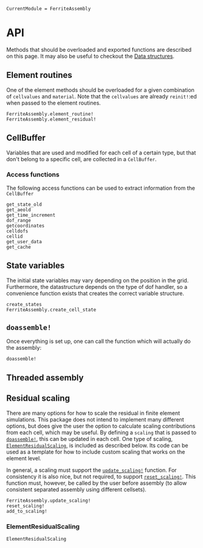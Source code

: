 ```@meta
CurrentModule = FerriteAssembly
```

# API
Methods that should be overloaded and exported functions are described on this page.
It may also be useful to checkout the [Data structures](@ref).

## Element routines
One of the element methods should be overloaded for a given combination of `cellvalues`
and `material`. 
Note that the `cellvalues` are already `reinit!`:ed when passed to the element routines. 
```@docs
FerriteAssembly.element_routine!
FerriteAssembly.element_residual!
```

## CellBuffer
Variables that are used and modified for each cell of a certain type, 
but that don't belong to a specific cell, are collected in a `CellBuffer`.

### Access functions
The following access functions can be used to extract information from the 
`CellBuffer`
```@docs
get_state_old
get_aeold
get_time_increment
dof_range
getcoordinates
celldofs
cellid
get_user_data
get_cache
```

## State variables
The initial state variables may vary depending on the position in the grid.
Furthermore, the datastructure depends on the type of dof handler, so
a convenience function exists that creates the correct variable structure. 
```@docs
create_states
FerriteAssembly.create_cell_state
```

## `doassemble!`
Once everything is set up, one can call the function which will actually 
do the assembly:
```@docs
doassemble!
```

## Threaded assembly


## Residual scaling
There are many options for how to scale the residual in finite element simulations.
This package does not intend to implement many different options, but does give the 
user the option to calculate scaling contributions from each cell, which may be useful.
By defining a `scaling` that is passed to [`doassemble!`](@ref), this can be updated in each cell. 
One type of scaling, [`ElementResidualScaling`](@ref), is included as described below.
Its code can be used as a template 
for how to include custom scaling that works on the element level. 

In general, a scaling must support the [`update_scaling!`](@ref) function.
For consistency it is also nice, but not required,
to support [`reset_scaling!`](@ref). This function must, however, be called by the user
before assembly (to allow consistent separated assembly using different cellsets). 
```@docs
FerriteAssembly.update_scaling!
reset_scaling!
add_to_scaling!
```

### ElementResidualScaling
```@docs
ElementResidualScaling
```

